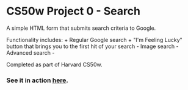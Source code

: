 # CS50w Project 0 - Search
<p>A simple HTML form that submits search criteria to Google.</p>
Functionality includes:
+ Regular Google search
+ "I'm Feeling Lucky" button that brings you to the first hit of your search
- Image search
- Advanced search
- 
<p>Completed as part of Harvard CS50w.</p>

### See it in action <a href="https://mheyda-cs50w-search.netlify.app/" target="_blank"><ins>here</ins></a>.

